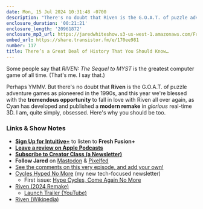 ```yaml
---
date: Mon, 15 Jul 2024 10:31:48 -0700
description: "There's no doubt that Riven is the G.O.A.T. of puzzle adventure games as pioneered in the 1990s, and this year we're blessed with the tremendous opportunity to fall in love with Riven all over again, as Cyan has developed and published a modern remake in glorious real-time 3D."
enclosure_duration: '00:21:21'
enclosure_length: '20961872'
enclosure_mp3_url: https://jaredwhiteshow.s3-us-west-1.amazonaws.com/FreshFusion_Episode_117%20-%20Theres%20a%20Great%20Deal%20of%20History%20That%20You%20Should%20Know.mp3
embed_url: https://share.transistor.fm/e/170ee981
number: 117
title: There’s a Great Deal of History That You Should Know…
---
```


Some people say that *RIVEN: The Sequel to MYST* is the greatest computer game of all time. (That's me. I say that.)

Perhaps YMMV. But there's no doubt that **Riven** is the G.O.A.T. of puzzle adventure games as pioneered in the 1990s, and this year we're blessed with the **tremendous opportunity** to fall in love with Riven all over again, as Cyan has developed and published a **modern remake** in *glorious* real-time 3D. I am, quite simply, obsessed. Here's why you should be too.

### Links & Show Notes

* **[Sign Up for Intuitive+](https://plus.intuitivefuture.com)** to listen to **Fresh Fusion+**
* **[Leave a review on Apple Podcasts](https://podcasts.apple.com/us/podcast/fresh-fusion/id1387528457)**
* **[Subscribe to Creator Class (a Newsletter)](https://jaredwhite.com/creator-class)**
* **Follow Jared** on [Mastodon](https://indieweb.social/@jaredwhite) & [Pixelfed](https://pixelfed.social/essentiallife)
* [See the comments on this very episode, and add your own!](https://jaredwhite.com/podcast/117)
* [Cycles Hyped No More](https://buttondown.email/theinternet) (my new tech-focused newsletter)
  * First issue: [Hype Cycles, Come Again No More](https://buttondown.email/theinternet/archive/hype-cycles-come-again-no-more/)
* [Riven \(2024 Remake\)](https://cyan.com/games/riven/)
  * [Launch Trailer \(YouTube\)](https://www.youtube.com/watch?v=LN1TQm942_U)
* [Riven \(Wikipedia\)](https://en.wikipedia.org/wiki/Riven) 
